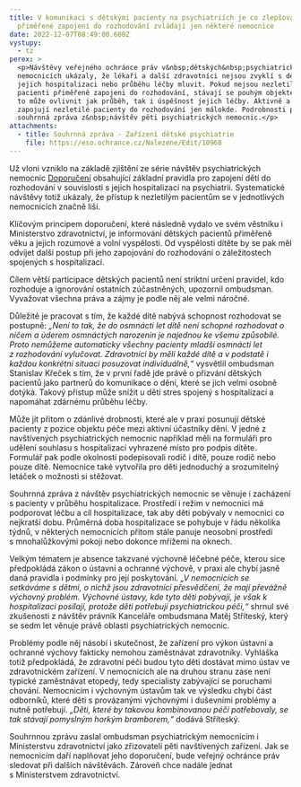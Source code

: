 ```yaml
---
title: V komunikaci s dětskými pacienty na psychiatriích je co zlepšovat. Jejich
  přiměřené zapojení do rozhodování zvládají jen některé nemocnice
date: 2022-12-07T08:49:00.600Z
vystupy:
  - tz
perex: >
  <p>Návštěvy veřejného ochránce práv v&nbsp;dětských&nbsp;psychiatrických
  nemocnicích ukázaly, že lékaři a další zdravotníci nejsou zvyklí s dětmi o
  jejich hospitalizaci nebo průběhu léčby mluvit. Pokud nejsou nezletilí
  pacienti přiměřeně zapojeni do rozhodování, stávají se pouhým objektem péče, a
  to může ovlivnit jak průběh, tak i úspěšnost jejich léčby. Aktivně a soustavně
  zapojují nezletilé pacienty do rozhodování jen málokde. Podrobnosti přináší
  souhrnná zpráva z&nbsp;návštěv pěti psychiatrických nemocnic.</p>
attachments:
  - title: Souhrnná zpráva - Zařízení dětské psychiatrie
    file: https://eso.ochrance.cz/Nalezene/Edit/10968
---
```

<p>Už vloni vzniklo na základě zjištění ze série&nbsp;návštěv psychiatrických nemocnic <a href="https://eso.ochrance.cz/Nalezene/Edit/9522">Doporučení</a> obsahující základní pravidla pro zapojení dětí do rozhodování v&nbsp;souvislosti s&nbsp;jejich hospitalizací na psychiatrii. Systematické návštěvy totiž ukázaly, že přístup k nezletilým pacientům se v&nbsp;jednotlivých nemocnicích značně liší.</p>

<p>Klíčovým principem doporučení, které následně vydalo ve svém věstníku i Ministerstvo zdravotnictví, je informování dětských pacientů přiměřeně věku a jejich rozumové a volní vyspělosti. Od vyspělosti dítěte by se pak měl odvíjet další postup při jeho zapojování do rozhodování o záležitostech spojených s hospitalizací.</p>

<p>Cílem větší participace dětských pacientů není striktní určení pravidel, kdo rozhoduje a ignorování ostatních zúčastněných, upozornil ombudsman. Vyvažovat všechna práva a zájmy je podle něj ale velmi náročné.</p>

<p>Důležité je pracovat s&nbsp;tím, že každé dítě nabývá schopnost rozhodovat se postupně:<em> &bdquo;Není to tak, že do osmnácti let dítě není schopné rozhodovat o ničem a úderem&nbsp;osmnáctých narozenin je najednou ke všemu způsobilé. Proto nemůžeme automaticky všechny pacienty mladší osmnácti let z&nbsp;rozhodování vylučovat. Zdravotníci by měli každé dítě a v&nbsp;podstatě i každou konkrétní situaci posuzovat individuálně,&ldquo;</em> vysvětlil ombudsman Stanislav Křeček s&nbsp;tím, že v&nbsp;první řadě jde právě o přizvání dětských pacientů jako partnerů do komunikace o dění, které se jich velmi osobně dotýká. Takový přístup může snížit u dětí stres spojený s&nbsp;hospitalizací a napomáhat zdárnému průběhu léčby.</p>

<p>Může jít přitom o zdánlivé drobnosti, které ale v&nbsp;praxi posunují dětské pacienty z&nbsp;pozice objektu péče mezi aktivní účastníky dění. V&nbsp;jedné z navštívených psychiatrických nemocnic například měli na formuláři pro udělení souhlasu s&nbsp;hospitalizací vyhrazené místo pro podpis dítěte. Formulář pak podle okolností podepisovali rodič i dítě, pouze rodič nebo pouze dítě. Nemocnice také vytvořila pro děti jednoduchý a srozumitelný letáček o možnosti si stěžovat.</p>

<p>Souhrnná zpráva z&nbsp;návštěv psychiatrických nemocnic se věnuje i zacházení s&nbsp;pacienty v&nbsp;průběhu hospitalizace. Prostředí i režim v nemocnici má podporovat léčbu a cíl hospitalizace, tak aby děti pobývaly v nemocnici co nejkratší dobu. Průměrná doba hospitalizace se pohybuje v&nbsp;řádu několika týdnů, v některých nemocnicích přitom stále panuje&nbsp;neosobní prostředí s&nbsp;mnohalůžkovými pokoji nebo dokonce mřížemi na oknech.</p>

<p>Velkým tématem je absence takzvané výchovně léčebné péče, kterou sice předpokládá zákon o ústavní a ochranné výchově, v&nbsp;praxi ale chybí jasně daná pravidla i podmínky pro její poskytování. <em>&bdquo;V nemocnicích se setkáváme s dětmi, o nichž jsou zdravotníci přesvědčeni, že mají převážně výchovný problém. Výchovné ústavy, kde tyto děti pobývají, je však k hospitalizaci posílají, protože děti potřebují psychiatrickou péči,&ldquo;</em> shrnul své zkušenosti z návštěv právník Kanceláře ombudsmana Matěj Stříteský, který se sedm let věnuje právě oblasti psychiatrických nemocnic.&nbsp;</p>

<p>Problémy podle něj násobí i skutečnost, že zařízení pro výkon ústavní a ochranné výchovy fakticky nemohou zaměstnávat zdravotníky. Vyhláška totiž předpokládá, že zdravotní péči budou tyto děti dostávat mimo ústav ve zdravotnickém zařízení. V&nbsp;nemocnicích ale na druhou stranu zase není typické zaměstnávat etopedy, tedy specialisty zabývající se poruchami chování. Nemocnicím i výchovným ústavům tak ve výsledku chybí část odborníků, které děti s provázanými&nbsp;výchovnými i duševními problémy a nutně potřebují. <em>&bdquo;Děti, které by takovou kombinovanou péči potřebovaly, se tak stávají pomyslným horkým bramborem,&ldquo;</em> dodává Stříteský.</p>

<p>Souhrnnou zprávu zaslal ombudsman psychiatrickým nemocnicím i Ministerstvu zdravotnictví jako zřizovateli pěti navštívených zařízení. Jak se nemocnicím daří naplňovat jeho doporučení, bude veřejný ochránce práv sledovat při dalších návštěvách. Zároveň chce nadále jednat s&nbsp;Ministerstvem zdravotnictví.</p>
